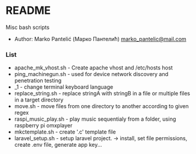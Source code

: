 # README #

Misc bash scripts

* Author: Marko Pantelić (Марко Пантелић) marko_pantelic@mail.com

### List ###

* apache_mk_vhost.sh - Create apache vhost and /etc/hosts host 
* ping_machinegun.sh - used for device network discovery and penetration testing
* \_1 - change terminal keyboard language
* replace_string.sh - replace stringA with stringB in a file or multiple files in a target directory
* move.sh - move files from one directory to another according to given regex
* raspi_music_play.sh - play music sequentialy from a folder, using raspberry pi omxplayer
* mkctemplate.sh - create '.c' template file
* laravel_setup.sh - setup laravel project. -> install, set file permissions, create .env file, generate app key...
